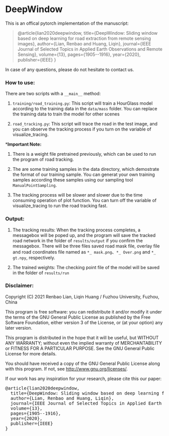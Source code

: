 # DeepWindow
This is an offical pytorch implementation of the manuscript:

>@article{lian2020deepwindow,
  title={DeepWindow: Sliding window based on deep learning for road extraction from remote sensing images},
  author={Lian, Renbao and Huang, Liqin},
  journal={IEEE Journal of Selected Topics in Applied Earth Observations and Remote Sensing},
  volume={13},
  pages={1905--1916},
  year={2020},
  publisher={IEEE}
}

In case of any questions, please do not hesitate to contact us.

### How to use:
There are two scripts with a `__main__` method:

1. `training/road_training.py`: This script will train a HourGlass model according to the training data in the `data/mass` folder. You can replace the training data to train the model for other scenes

2. `road_tracking.py`: This script will trace the road in the test image, and you can observe the tracking process if you turn on the variable of visualize_tracing.

***Important Note:** 
1. There is a weight file pretrained previously, which can be used to run the program of road tracking.

2. The are some training samples in the data directory, which demostrate the format of our training sample. You can generat your own training samples according these samples using our sampling tool `ManualPointSampling`.

3. The tracking process will be slower and slower due to the time consuming operation of plot function. You can turn off the variable of visualize_tracing to run the road tracking fast.

### Output:
1. The tracking results: When the tracking process completes, a messagebox will be poped up, and the program will save the tracked road network in the folder of `results/output` if you confirm the messagebox. There will be three files saved road mask file, overlay file and road coordinates file named as `*_ mask.png`、`*_ Over.png` and `*_ gt.npy`, respectively.

2. The trained weights: The checking point file of the model will be saved in the folder of `results/run`

### Disclaimer:
Copyright (C) 2021  Renbao Lian, Liqin Huang / Fuzhou University, Fuzhou, China


This program is free software: you can redistribute it and/or modify
it under the terms of the GNU General Public License as published by
the Free Software Foundation, either version 3 of the License, or
(at your option) any later version.

This program is distributed in the hope that it will be useful,
but WITHOUT ANY WARRANTY; without even the implied warranty of
MERCHANTABILITY or FITNESS FOR A PARTICULAR PURPOSE.  See the
GNU General Public License for more details.

You should have received a copy of the GNU General Public License
along with this program.  If not, see <http://www.gnu.org/licenses/>.


If our work has any inspiration for your research, please cite this our paper:

<pre>
@article{lian2020deepwindow,
  title={DeepWindow: Sliding window based on deep learning for road extraction from remote sensing images},
  author={Lian, Renbao and Huang, Liqin},
  journal={IEEE Journal of Selected Topics in Applied Earth Observations and Remote Sensing},
  volume={13},
  pages={1905--1916},
  year={2020},
  publisher={IEEE}
}
</pre>
